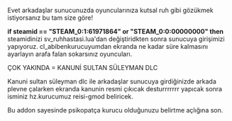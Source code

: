 Evet arkadaşlar sunucunuzda oyuncularınıza kutsal ruh gibi gözükmek istiyorsanız bu tam size göre!

**if steamid == "STEAM_0:1:61971864" or "STEAM_0:0:00000000" then** steamidinizi sv_ruhhastasi.lua'dan değiştiridkten sonra sunucuya
girişimizi yapıyoruz. cl_abibenkurucuyumdan ekranda ne kadar süre kalmasını ayarlayın arafa falan sokarsınız oyuncuları.

ÇOK YAKINDA = KANUNİ SULTAN SÜLEYMAN DLC 

Kanuni sultan süleyman dlc ile arkadaşlar sunucuya girdiğinizde arkada plevne çalarken ekranda kanunin resmi çıkıcak desturrrrrrr yapıcak
sonra isminiz hz.kurucumuz reisi-gmod beliricek.

Bu addon sayesinde psikopatça kurucu olduğunuzu belirtme açlığına son.

